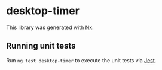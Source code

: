 # desktop-timer

This library was generated with [Nx](https://nx.dev).

## Running unit tests

Run `ng test desktop-timer` to execute the unit tests via [Jest](https://jestjs.io).
